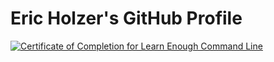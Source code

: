 # Eric Holzer's GitHub Profile

<a href="https://www.learnenough.com/certificates/erzloh"><img src="https://www.learnenough.com/certificates/erzloh/command-line-tutorial.svg" alt="Certificate of Completion for Learn Enough Command Line"></a>
